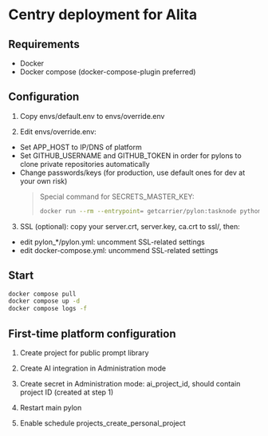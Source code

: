 # Centry deployment for Alita

## Requirements
- Docker
- Docker compose (docker-compose-plugin preferred)

## Configuration
1. Copy envs/default.env to envs/override.env

2. Edit envs/override.env:
  - Set APP_HOST to IP/DNS of platform
  - Set GITHUB_USERNAME and GITHUB_TOKEN in order for pylons to clone private repositories automatically
  - Change passwords/keys (for production, use default ones for dev at your own risk)
    > Special command for SECRETS_MASTER_KEY:
    > ```sh
    > docker run --rm --entrypoint= getcarrier/pylon:tasknode python -c 'from cryptography.fernet > import Fernet; print(Fernet.generate_key().decode())'
    > ```

3. SSL (optional): copy your server.crt, server.key, ca.crt to ssl/, then:
  - edit pylon_*/pylon.yml: uncomment SSL-related settings
  - edit docker-compose.yml: uncommend SSL-related settings

## Start
```sh
docker compose pull
docker compose up -d
docker compose logs -f
```

## First-time platform configuration
1. Create project for public prompt library

2. Create AI integration in Administration mode

3. Create secret in Administration mode: ai_project_id, should contain project ID (created at step 1)

4. Restart main pylon

5. Enable schedule projects_create_personal_project
